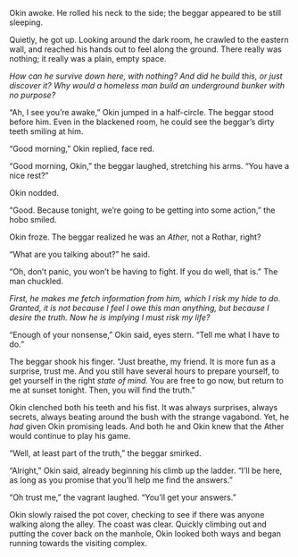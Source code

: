Okin awoke. He rolled his neck to the side; the beggar appeared to be still sleeping.

Quietly, he got up. Looking around the dark room, he crawled to the eastern wall, and reached his hands out to feel along the ground. There really was nothing; it really was a plain, empty space.

*How can he survive down here, with nothing? And did he build this, or just discover it? Why would a homeless man build an underground bunker with no purpose?*

“Ah, I see you’re awake,” Okin jumped in a half-circle. The beggar stood before him. Even in the blackened room, he could see the beggar’s dirty teeth smiling at him.

“Good morning,” Okin replied, face red.

“Good morning, Okin,” the beggar laughed, stretching his arms. “You have a nice rest?”

Okin nodded. 

“Good. Because tonight, we’re going to be getting into some action,” the hobo smiled.

Okin froze. The beggar realized he was an *Athe*r, not a Rothar, right?

“What are you talking about?” he said.

“Oh, don’t panic, you won’t be having to fight. If you do well, that is.” The man chuckled.

*First, he makes me fetch information from him, which I risk my hide to do. Granted, it is not because I feel I owe this man anything, but because I desire the truth. Now he is implying I must risk my life?*

“Enough of your nonsense,” Okin said, eyes stern. “Tell me what I have to do.”

The beggar shook his finger. “Just breathe, my friend. It is more fun as a surprise, trust me. And you still have several hours to prepare yourself, to get yourself in the right *state of mind.* You are free to go now, but return to me at sunset tonight. Then, you will find the truth.”

Okin clenched both his teeth and his fist. It was always surprises, always secrets, always beating around the bush with the strange vagabond. Yet, he *had* given Okin promising leads. And both he and Okin knew that the Ather would continue to play his game. 

“Well, at least part of the truth,” the beggar smirked.

“Alright,” Okin said, already beginning his climb up the ladder. “I’ll be here, as long as you promise that you’ll help me find the answers.”

“Oh trust me,” the vagrant laughed. “You’ll get your answers.”

Okin slowly raised the pot cover, checking to see if there was anyone walking along the alley. The coast was clear. Quickly climbing out and putting the cover back on the manhole, Okin looked both ways and began running towards the visiting complex.